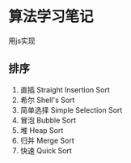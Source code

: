 # 算法学习笔记
用js实现
## 排序
1. 直插 Straight Insertion Sort
2. 希尔 Shell's Sort
3. 简单选择 Simple Selection Sort
4. 冒泡 Bubble Sort
5. 堆 Heap Sort
6. 归并 Merge Sort
7. 快速 Quick Sort